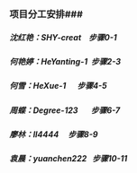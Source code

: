 ###  项目分工安排###

##### 沈红艳：SHY-creat       步骤0-1

#####  何艳婷：HeYanting-1  步骤2-3

##### 何雪：HeXue-1             步骤4-5

#####  周蝶：Degree-123        步骤6-7

#####  廖林：ll4444                  步骤8-9

##### 袁晨：yuanchen222   步骤10-11

